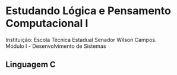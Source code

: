 # Estudando Lógica e Pensamento Computacional Ⅰ
Instituição: Escola Técnica Estadual Senador Wilson Campos.<br>
Módulo Ⅰ - Desenvolvimento de Sistemas

##  Linguagem C

